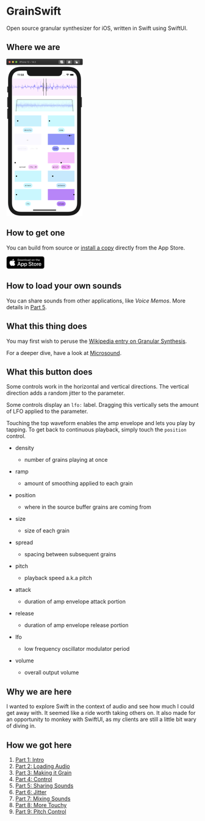 # GrainSwift

Open source granular synthesizer for iOS, written in Swift using SwiftUI.



## Where we are

<img src="Meta%20Assets/iPhone.png" width="200px" />



## How to get one

You can build from source or [install a copy](https://apps.apple.com/us/app/open-granular/id1549682361) directly from the App Store.

<a href="https://apps.apple.com/us/app/open-granular/id1549682361"><img src="Meta%20Assets/AppStore.svg" width="100px" /></a>



## How to load your own sounds

You can share sounds from other applications, like _Voice Memos_. More details in [Part 5](http://the.strange.agency/blog/open-grain-05/).



## What this thing does

You may first wish to peruse the [Wikipedia entry on Granular Synthesis](https://en.wikipedia.org/wiki/Granular_synthesis).

For a deeper dive, have a look at [Microsound](https://www.amazon.com/Microsound-MIT-Press-Curtis-Roads/dp/0262681544/).



## What this button does

Some controls work in the horizontal and vertical directions. The vertical direction adds a random jitter to the parameter.

Some controls display an `lfo:` label. Dragging this vertically sets the amount of LFO applied to the parameter.

Touching the top waveform enables the amp envelope and lets you play by tapping. To get back to continuous playback, simply touch the `position` control.


* density
    * number of grains playing at once
* ramp
    * amount of smoothing applied to each grain

* position
    * where in the source buffer grains are coming from
* size
    * size of each grain

* spread
    * spacing between subsequent grains
* pitch
    * playback speed a.k.a pitch
    
* attack
    * duration of amp envelope attack portion
* release
    * duration of amp envelope release portion

* lfo
    * low frequency oscillator modulator period
* volume
    * overall output volume



## Why we are here

I wanted to explore Swift in the context of audio and see how much I could get away with. It seemed like a ride worth taking others on. It also made for an opportunity to monkey with SwiftUI, as my clients are still a little bit wary of diving in.



## How we got here

1. [Part 1: Intro](http://the.strange.agency/blog/open-grain-01/)
1. [Part 2: Loading Audio](http://the.strange.agency/blog/open-grain-02/)
1. [Part 3: Making it Grain](http://the.strange.agency/blog/open-grain-03/)
1. [Part 4: Control](http://the.strange.agency/blog/open-grain-04/)
1. [Part 5: Sharing Sounds](http://the.strange.agency/blog/open-grain-05/)
1. [Part 6: Jitter](http://the.strange.agency/blog/open-grain-06/)
1. [Part 7: Mixing Sounds](http://the.strange.agency/blog/open-grain-07/)
1. [Part 8: More Touchy](http://the.strange.agency/blog/open-grain-08/)
1. [Part 9: Pitch Control](http://the.strange.agency/blog/open-grain-09/)

